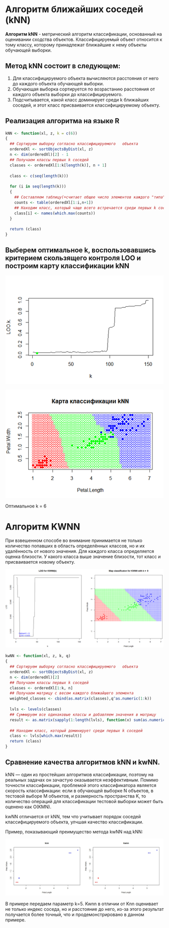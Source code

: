 # Алгоритм ближайших соседей (kNN)
<b>Алгоритм kNN</b> - метрический алгоритм классификации, основанный на оценивании сходства объектов. Классифицируемый объект относится к тому классу, которому принадлежат ближайшие к нему объекты обучающей выборки.

## Метод kNN состоит в следующем: 
1. Для классифицируемого объекта вычисляются расстояния от него до каждого объекта обучающей выборки.
2. Обучающая выборка сортируется по возрастанию расстояния от каждого объекта выборки до классифицируемого.
3. Подсчитывается, какой класс доминирует среди k ближайших соседей, и этот класс присваивается классифицируемому объекту.

## Реализация алгоритма на языке R
``` R
kNN <- function(xl, z, k = c(6))
{
  ## Сортируем выборку согласно классифицируемого	объекта
  orderedXl <- sortObjectsByDist(xl, z)
  n <- dim(orderedXl)[2] - 1
  ## Получаем классы первых k соседей
  classes <- orderedXl[1:k[length(k)], n + 1]
  
  class <- c(seq(length(k)))
  
  for (i in seq(length(k)))
  {
    ## Составляем таблицу(+считает общее число элементов каждого "типа") встречаемости каждого класса
    counts <- table(orderedXl[1:i,n+1])
    ## Находим класс, который чаще всего встречается среди первых k соседей
    class[i] <- names(which.max(counts))
  }
  
  return (class)
}
```
## Выберем оптимальное k, воспользовавшись критерием скользящего контроля LOO и построим карту классификации kNN
<p><img src="KNN_LOO.png"></p>
<p><img src="KNN_class.png"></p>
Оптимальное k = 6

# Алгоритм KWNN
При взвешенном способе во внимание принимается не только количество попавших в область определённых классов, но и их удалённость от нового значения. Для каждого класса определяется оценка близости. У какого класса выше значение близости, тот класс и присваивается новому объекту.

<p><img src="KWNN.png"></p>

``` R
kwNN <- function(xl, z, k, q)
{
  ## Сортируем выборку согласно классифицируемого	объекта
  orderedXl <- sortObjectsByDist(xl, z)
  n <- dim(orderedXl)[2]
  ## Получаем классы первых k соседей
  classes <- orderedXl[1:k, n]
  ## Получаем матрицу с весом каждого ближайшего элемента
  weighted_classes <- cbind(as.matrix(classes),q^as.numeric(1:k))
  
  lvls <- levels(classes)
  ## Суммируем все одинаковые классы и добавляем значения в матрицу
  result <- as.matrix(sapply(1:length(lvls), function(x) sum(as.numeric(weighted_classes[which(weighted_classes[,1] == lvls[x]),2]))))
  
  ## Находим класс, который доминирует среди первых k соседей
  class <- lvls[which.max(result)]	
  return (class)
}
```


## Сравнение качества алгоритмов kNN и kwNN.

kNN — один из простейших алгоритмов классификации, поэтому на реальных задачах он зачастую оказывается неэффективным. Помимо точности классификации, проблемой этого классификатора является скорость классификации: если в обучающей выборке N объектов, в тестовой выборе M объектов, и размерность пространства  K, то количество операций для классификации тестовой выборки может быть оценено как O(KMN).

kwNN отличается от kNN, тем что учитывает порядок соседей классифицируемого объекта, улчшая качество классификации.

Пример, показывающий преимущество метода kwNN над kNN:

<p><img src="KNNvsKWNN.jpg"></p>

В примере передаем параметр k=5.  Kwnn в отличии от Knn оценивает не только индекс соседа, но и  расстояние до него, из-за этого результат получается более точный, что и продемонстрировано в данном примере.
